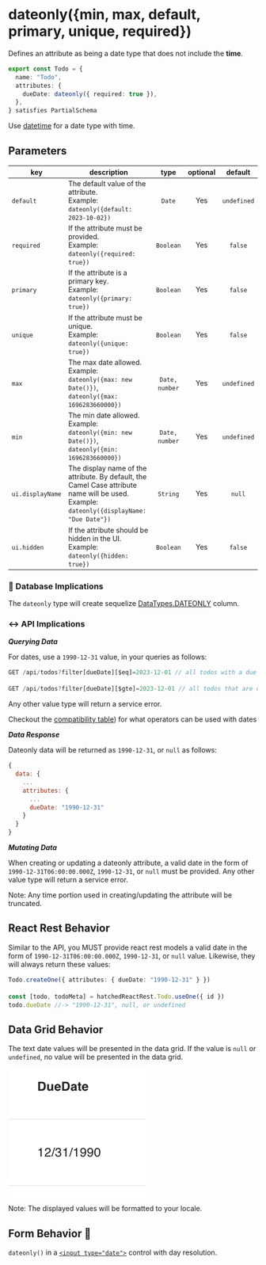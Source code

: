 # dateonly({min, max, default, primary, unique, required})

Defines an attribute as being a date type that does not include the **time**.

```ts
export const Todo = {
  name: "Todo",
  attributes: {
    dueDate: dateonly({ required: true }),
  },
} satisfies PartialSchema
```

Use [datetime](./datetime.md) for a date type with time.

## Parameters

| key              | description                                                                                                                                     |      type      | optional |   default   |
| ---------------- | ----------------------------------------------------------------------------------------------------------------------------------------------- | :------------: | :------: | :---------: |
| `default`        | The default value of the attribute. <br/> Example: `dateonly({default: 2023-10-02})`                                                            |     `Date`     |   Yes    | `undefined` |
| `required`       | If the attribute must be provided. <br/> Example: `dateonly({required: true})`                                                                  |   `Boolean`    |   Yes    |   `false`   |
| `primary`        | If the attribute is a primary key. <br/> Example: `dateonly({primary: true})`                                                                   |   `Boolean`    |   Yes    |   `false`   |
| `unique`         | If the attribute must be unique. <br/> Example: `dateonly({unique: true})`                                                                      |   `Boolean`    |   Yes    |   `false`   |
| `max`            | The max date allowed. <br/> Example: `dateonly({max: new Date()})`, `dateonly({max: 1696283660000})`                                            | `Date, number` |   Yes    | `undefined` |
| `min`            | The min date allowed. <br/> Example: `dateonly({min: new Date()})`, `dateonly({min: 1696283660000})`                                            | `Date, number` |   Yes    | `undefined` |
| `ui.displayName` | The display name of the attribute. By default, the Camel Case attribute name will be used. <br/> Example: `dateonly({displayName: "Due Date"})` |    `String`    |   Yes    |   `null`    |
| `ui.hidden`      | If the attribute should be hidden in the UI. <br/> Example: `dateonly({hidden: true})`                                                          |   `Boolean`    |   Yes    |   `false`   |

### 💾 Database Implications

The `dateonly` type will create sequelize [DataTypes.DATEONLY](https://sequelize.org/docs/v6/core-concepts/model-basics/#dates) column.

### ↔️ API Implications

**_Querying Data_**

For dates, use a `1990-12-31` value, in your queries as follows:

```js
GET /api/todos?filter[dueDate][$eq]=2023-12-01 // all todos with a due date that matches 2023-12-01

GET /api/todos?filter[dueDate][$gte]=2023-12-01 // all todos that are on or after 2023-12-01
```

Any other value type will return a service error.

Checkout the [compatibility table](../../jsonapi/reading/filtering/README.md#compatibility)) for what operators can be used with dates

**_Data Response_**

Dateonly data will be returned as `1990-12-31`, or `null` as follows:

```js
{
  data: {
    ...
    attributes: {
      ...
      dueDate: "1990-12-31"
    }
  }
}
```

**_Mutating Data_**

When creating or updating a dateonly attribute, a valid date in the form of `1990-12-31T06:00:00.000Z`, `1990-12-31`, or `null` must be provided. Any other value type will return a service error.

Note: Any time portion used in creating/updating the attribute will be truncated.

## React Rest Behavior

Similar to the API, you MUST provide react rest models a valid date in the form of `1990-12-31T06:00:00.000Z`, `1990-12-31`, or `null` value. Likewise, they will always return these values:

```ts
Todo.createOne({ attributes: { dueDate: "1990-12-31" } })

const [todo, todoMeta] = hatchedReactRest.Todo.useOne({ id })
todo.dueDate //-> "1990-12-31", null, or undefined
```

## Data Grid Behavior

The text date values will be presented in the data grid. If the value is `null` or `undefined`, no value will be presented in the data grid.

![Data Grid Example](../../attachments/dateonly-column.png)

Note: The displayed values will be formatted to your locale.

## Form Behavior 🛑

`dateonly()` in a [`<input type="date">`](https://developer.mozilla.org/en-US/docs/Web/HTML/Element/input/date) control with day resolution.
